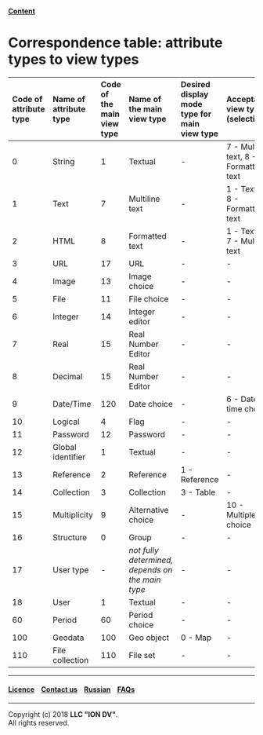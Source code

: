 #### [Content](/docs/en/index.md)

# Correspondence table: attribute types to view types

| Code of attribute type | Name of attribute type  | Code of the main view type | Name of the main view type  | Desired display mode type for main view type | Acceptable view type (selectively)          |
|:------------------|:------------------------------------|:---------------------------------|:------------------------------------------|:----------------------------------------------------------------|:---------------------------------------------------|
| 0                 | String                              | 1                                | Textual                                 | -                                                               | 7 - Multiline text, 8 - Formatted text |
| 1                 | Text                                | 7                                | Multiline text                       | -                                                               | 1 - Textual, 8 - Formatted text           |
| 2                 | HTML                                | 8                                | Formatted text                     | -                                                               | 1 - Textual, 7 - Multiline text              |
| 3                 | URL                                 | 17                               | URL                                       | -                                                               | -                                                  |
| 4                 | Image                               | 13                               | Image choice                         | -                                                               | -                                                  |
| 5                 | File                                | 11                               | File choice                               | -                                                               | -                                                  |
| 6                 | Integer                               | 14                               | Integer editor                      | -                                                               | -                                                  |
| 7                 | Real                      | 15                               | Real Number Editor               | -                                                               | -                                                  |
| 8                 | Decimal                           | 15                               | Real Number Editor               | -                                                               | -                                                  |
| 9                 | Date/Time                          | 120                              | Date choice                                | -                                                               | 6 - Date-time choice                             |
| 10                | Logical                          | 4                                | Flag                                      | -                                                               | -                                                  |
| 11                | Password                              | 12                               | Password                                    | -                                                               | -                                                  |
| 12                | Global identifier            | 1                                | Textual                                 | -                                                               | -                                                  |
| 13                | Reference                              | 2                                | Reference                                    | 1 - Reference                                                      | -                                                  |
| 14                | Collection                           | 3                                | Collection                                 | 3 - Table                                                     | -                                                  |
| 15                | Multiplicity                           | 9                                | Alternative choice                      | -                                                               | 10 - Multiple choice                           |
| 16                | Structure                           | 0                                | Group                                    | -                                                               | -                                                  |
| 17                | User type                | -                                | _not fully determined, depends on the main type_ | -                                                               | -                                                  |
| 18                | User                        | 1                                | Textual                                 | -                                                               | -                                                  |
| 60                | Period                              | 60                               | Period choice                           | -                                                               | -                                                  |
| 100               | Geodata                           | 100                              | Geo object                                 | 0 - Map                                                       | -                                                  |
| 110               | File collection                    | 110                              | File set                              | -                                                               | -                                                  |

--------------------------------------------------------------------------  


 #### [Licence](/LICENCE.md) &ensp;  [Contact us](https://iondv.ru/index.html) &ensp;  [Russian](/docs/ru/2_system_description/metadata_structure/correspondance_table.md)   &ensp; [FAQs](/faqs.md)   <div><img src="https://mc.iondv.com/watch/local/docs/framework" style="position:absolute; left:-9999px;" height=1 width=1 alt="iondv metrics"></div>       



--------------------------------------------------------------------------  

Copyright (c) 2018 **LLC "ION DV"**.  
All rights reserved. 